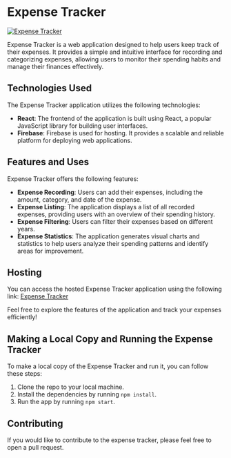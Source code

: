 # Expense Tracker

[![Expense Tracker](https://raw.githubusercontent.com/abhijeetadarsh/ExpenseTracker/master/public/favicon.ico)](https://bird-expense-tracker.web.app/)

Expense Tracker is a web application designed to help users keep track of their expenses. It provides a simple and intuitive interface for recording and categorizing expenses, allowing users to monitor their spending habits and manage their finances effectively.

## Technologies Used

The Expense Tracker application utilizes the following technologies:

- **React**: The frontend of the application is built using React, a popular JavaScript library for building user interfaces.
- **Firebase**: Firebase is used for hosting. It provides a scalable and reliable platform for deploying web applications.

## Features and Uses

Expense Tracker offers the following features:

- **Expense Recording**: Users can add their expenses, including the amount, category, and date of the expense.
- **Expense Listing**: The application displays a list of all recorded expenses, providing users with an overview of their spending history.
- **Expense Filtering**: Users can filter their expenses based on different years.
- **Expense Statistics**: The application generates visual charts and statistics to help users analyze their spending patterns and identify areas for improvement.

## Hosting

You can access the hosted Expense Tracker application using the following link: [Expense Tracker](https://bird-expense-tracker.web.app/)

Feel free to explore the features of the application and track your expenses efficiently!

## Making a Local Copy and Running the Expense Tracker

To make a local copy of the Expense Tracker and run it, you can follow these steps:

1. Clone the repo to your local machine.
2. Install the dependencies by running `npm install`.
3. Run the app by running `npm start`.

## Contributing

If you would like to contribute to the expense tracker, please feel free to open a pull request.